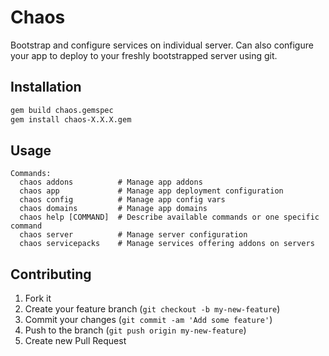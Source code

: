 # Chaos

Bootstrap and configure services on individual server. 
Can also configure your app to deploy to your freshly bootstrapped server using git.

## Installation

```bash
gem build chaos.gemspec
gem install chaos-X.X.X.gem
```

## Usage

```
Commands:
  chaos addons          # Manage app addons
  chaos app             # Manage app deployment configuration
  chaos config          # Manage app config vars
  chaos domains         # Manage app domains
  chaos help [COMMAND]  # Describe available commands or one specific command
  chaos server          # Manage server configuration
  chaos servicepacks    # Manage services offering addons on servers
```

## Contributing

1. Fork it
2. Create your feature branch (`git checkout -b my-new-feature`)
3. Commit your changes (`git commit -am 'Add some feature'`)
4. Push to the branch (`git push origin my-new-feature`)
5. Create new Pull Request
